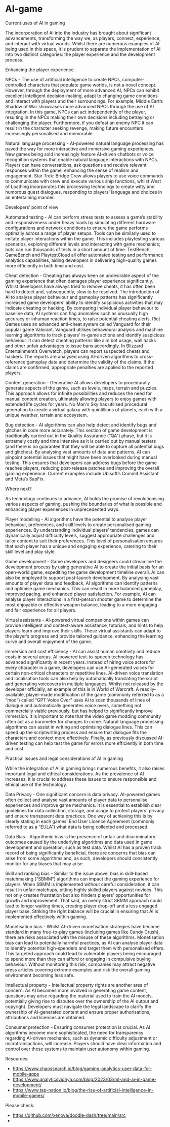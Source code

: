# AI-game

Current uses of AI in gaming

The incorporation of AI into the industry has brought about significant advancements, transforming the way we, as players, connect, experience, and interact with virtual worlds. Whilst there are numerous examples of AI being used in this space, it is prudent to separate the implementation of AI into two distinct categories: the player experience and the development process.

Enhancing the player experience

NPCs - The use of artificial intelligence to create NPCs, computer-controlled characters that populate game worlds, is not a novel concept. However, through the deployment of more advanced AI, NPCs can exhibit excellent intelligent decision-making, adapt to changing game conditions and interact with players and their surroundings. For example, Middle Earth: Shadow of War showcases more advanced NPCs through the use of AI integration. In this game, NPCs can act independently of the player, resulting in the NPCs making their own decisions including betraying or challenging the player. Furthermore, if you defeat an enemy NPC it can result in the character seeking revenge, making future encounters increasingly personalised and memorable.

Natural language processing - AI-powered natural language processing has paved the way for more interactive and immersive gaming experiences. New games being sold increasingly feature AI-driven chatbots or voice recognition systems that enable natural language interactions with NPCs. Players can have conversations, ask questions and receive relevant responses within the game, enhancing the sense of realism and engagement. Star Trek: Bridge Crew allows players to use voice commands to communicate with crew and execute various ship functions, whilst West of Loathing incorporates this processing technology to create witty and humorous quest dialogues, responding to players' language and choices in an entertaining manner.

Developers’ point of view

Automated testing - AI can perform stress tests to assess a game’s stability and responsiveness under heavy loads by simulating different hardware configurations and network conditions to ensure the game performs optimally across a range of player setups. Tools can be similarly used to imitate player interactions within the game. This includes playtesting various scenarios, exploring different levels and interacting with game mechanics; bots can run thousands of tests in a short amount of time. TestBench, GameBench and PlaytestCloud all offer automated testing and performance analytics capabilities, aiding developers in delivering high-quality games more efficiently in both time and cost.

Cheat detection - Cheating has always been an undesirable aspect of the gaming experience that often damages player experience significantly. Whilst developers have always tried to remove cheats, it has often been hard to detect and, subsequently, slow to be resolved. The introduction of AI to analyse player behaviour and gameplay patterns has significantly increased game developers’ ability to identify suspicious activities that may indicate cheating or hacking. By comparing individual player behaviour to baseline data, AI systems can flag anomalies such as unusually high accuracy or inhuman reaction times, to raise potential cheating alerts. Riot Games uses an advanced anti-cheat system called Vanguard for their popular game Valorant. Vanguard utilises behavioural analysis and machine learning algorithms to track players’ in-game actions and identify suspicious behaviour. It can detect cheating patterns like aim bot usage, wall hacks and other unfair advantages to issue bans accordingly. In Blizzard Entertainment’s Overwatch, players can report suspected cheats and hackers. The reports are analysed using AI-driven algorithms to cross-reference gameplay data and determine the validity of the claims. If the claims are confirmed, appropriate penalties are applied to the reported players.

Content generation - Generative AI allows developers to procedurally generate aspects of the game, such as levels, maps, terrain and puzzles. This approach allows for infinite possibilities and reduces the need for manual content creation, ultimately allowing players to enjoy games with extended life cycles for years. No Man's Sky has utilised procedural generation to create a virtual galaxy with quintillions of planets, each with a unique weather, terrain and ecosystem.

Bug detection - AI algorithms can also help detect and identify bugs and glitches in code more accurately. This section of game development is traditionally carried out in the Quality Assurance (“QA”) phase, but it is extremely costly and time intensive as it is carried out by manual testers (and there is no guarantee that they will be able to capture all potential bugs and glitches). By analysing vast amounts of data and patterns, AI can pinpoint potential issues that might have been overlooked during manual testing. This ensures that developers can address bugs before the game reaches players, reducing post-release patches and improving the overall gaming experience. Current examples include Ubisoft’s Commit Assistant and Meta’s SapFix.

Where next?

As technology continues to advance, AI holds the promise of revolutionising various aspects of gaming, pushing the boundaries of what is possible and enhancing player experiences in unprecedented ways.

Player modelling - AI algorithms have the potential to analyse player behaviour, preferences, and skill levels to create personalised gaming experiences. By understanding individual players’ tendencies, games can dynamically adjust difficulty levels, suggest appropriate challenges and tailor content to suit their preferences. This level of personalisation ensures that each player has a unique and engaging experience, catering to their skill level and play style.

Game development - Game developers and designers could streamline the development process by using generative AI to create the initial basis for an open-world game, expediting the game development timeline overall. AI can also be employed to support post-launch development. By analysing vast amounts of player data and feedback, AI algorithms can identify patterns and optimise game mechanics. This can result in more balanced gameplay, improved pacing, and enhanced player satisfaction. For example, AI can analyse player interactions in a first-person shooter game to determine the most enjoyable or effective weapon balance, leading to a more engaging and fair experience for all players.

Virtual assistants - AI-powered virtual companions within games can provide intelligent and context-aware assistance, tutorials, and hints to help players learn and improve their skills. These virtual assistants can adapt to the player’s progress and provide tailored guidance, enhancing the learning curve and overall enjoyment of the game.

Immersion and cost efficiency - AI can assist human creativity and reduce costs in several areas. AI-powered text-to-speech technology has advanced significantly in recent years. Instead of hiring voice actors for every character in a game, developers can use AI-generated voices for certain non-critical characters or repetitive lines. AI-driven voice translation and localisation tools can also help by automatically translating the script and generating voiceovers in multiple languages. Whilst not released by the developer officially, an example of this is in World of Warcraft. A readily-available, player-made modification of the game (commonly referred to as a “mod”) called “GPT Voice Over” uses AI to scan thousands of lines of dialogue and automatically generates voice overs, something not commercially viable previously, but has helped to significantly improve immersion. It is important to note that the video game modding community often act as a barometer for changes to come. Natural language processing algorithms can assist in writing and optimising dialogue lines. This can speed up the scriptwriting process and ensure that dialogue fits the characters and context more effectively. Finally, as previously discussed AI-driven testing can help test the game for errors more efficiently in both time and cost.

Practical issues and legal considerations of AI in gaming

While the integration of AI in gaming brings numerous benefits, it also raises important legal and ethical considerations. As the prevalence of AI increases, it is crucial to address these issues to ensure responsible and ethical use of the technology.

Data Privacy - One significant concern is data privacy. AI-powered games often collect and analyse vast amounts of player data to personalise experiences and improve game mechanics. It is essential to establish clear guidelines for data collection, storage, and usage to protect players' privacy and ensure transparent data practices. One way of achieving this is by clearly stating in each games’ End User Licence Agreement (commonly referred to as a “EULA”) what data is being collected and processed.

Data Bias - Algorithmic bias is the presence of unfair and discriminatory outcomes caused by the underlying algorithms and data used in game development and operation, such as test data. Whilst AI has a proven track record of being significantly beneficial, there are concerns that bias can arise from some algorithms and, as such, developers should consistently monitor for any biases that may arise.

Skill and ranking bias - Similar to the issue above, bias in skill-based matchmaking (“SBMM”) algorithms can impact the gaming experience for players. When SBMM is implemented without careful consideration, it can result in unfair matchups, pitting highly skilled players against novices. This not only creates frustration but also hinders players' opportunities for growth and improvement. That said, an overly strict SBMM approach could lead to longer waiting times, creating player drop-off and a less engaged player base. Striking the right balance will be crucial in ensuring that AI is implemented effectively within gaming.

Monetisation bias - Whilst AI-driven monetisation strategies have become standard in many free-to-play games (including games like Candy Crush), there are risks associated with the misuse of these algorithms. Monetisation bias can lead to potentially harmful practices, as AI can analyse player data to identify potential high-spenders and target them with personalised offers. This targeted approach could lead to vulnerable players being encouraged to spend more than they can afford or engaging in compulsive buying behaviour. Without monitoring this risk, companies may attract negative press articles covering extreme examples and risk the overall gaming environment becoming less safe.

Intellectual property - Intellectual property rights are another area of concern. As AI becomes more involved in generating game content, questions may arise regarding the material used to train the AI models, potentially giving rise to disputes over the ownership of the AI output and copyright. Developers must navigate the legal landscape to clarify the ownership of AI-generated content and ensure proper authorisations, attributions and licences are obtained.

Consumer protection - Ensuring consumer protection is crucial. As AI algorithms become more sophisticated, the need for transparency regarding AI-driven mechanics, such as dynamic difficulty adjustment or microtransactions, will increase. Players should have clear information and control over these systems to maintain user autonomy within gaming.



Resources:
- https://www.chaossearch.io/blog/gaming-analytics-user-data-for-mobile-apps
- https://www.analyticsvidhya.com/blog/2023/03/ml-and-ai-in-game-development/
- https://www.tap-nation.io/blog/the-rise-of-artificial-intelligence-in-mobile-games/


Please check:
- https://github.com/xenova/doodle-dash/tree/main/src
- 
